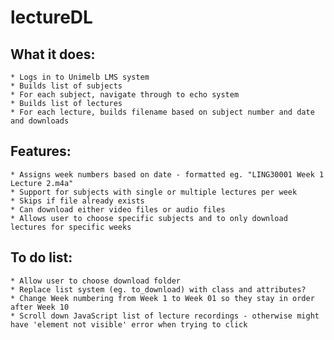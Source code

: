 # lectureDL
## What it does:
	* Logs in to Unimelb LMS system
	* Builds list of subjects
	* For each subject, navigate through to echo system
	* Builds list of lectures
	* For each lecture, builds filename based on subject number and date and downloads
## Features:
	* Assigns week numbers based on date - formatted eg. "LING30001 Week 1 Lecture 2.m4a"
	* Support for subjects with single or multiple lectures per week
	* Skips if file already exists
	* Can download either video files or audio files
	* Allows user to choose specific subjects and to only download lectures for specific weeks
## To do list:
	* Allow user to choose download folder
	* Replace list system (eg. to_download) with class and attributes?
	* Change Week numbering from Week 1 to Week 01 so they stay in order after Week 10
	* Scroll down JavaScript list of lecture recordings - otherwise might have 'element not visible' error when trying to click